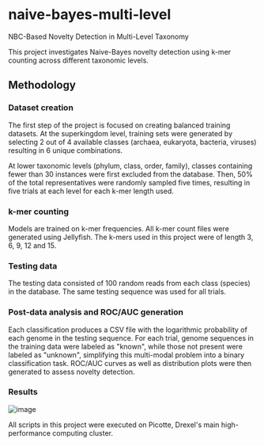 # naive-bayes-multi-level
NBC-Based Novelty Detection in Multi-Level Taxonomy

This project investigates Naive-Bayes novelty detection using k-mer counting across different taxonomic levels. 

## Methodology

### Dataset creation
The first step of the project is focused on creating balanced training datasets. At the superkingdom level, training sets were generated by selecting 2 out of 4 available classes (archaea, eukaryota, bacteria, viruses) resulting in 6 unique combinations.

At lower taxonomic levels (phylum, class, order, family), classes containing fewer than 30 instances were first excluded from the database. Then, 50% of the total representatives were randomly sampled five times, resulting in five trials at each level for each k-mer length used.

### k-mer counting

Models are trained on k-mer frequencies. All k-mer count files were generated using Jellyfish. The k-mers used in this project were of length 3, 6, 9, 12 and 15. 

### Testing data

The testing data consisted of 100 random reads from each class (species) in the database. The same testing sequence was used for all trials.

### Post-data analysis and ROC/AUC generation

Each classification produces a CSV file with the logarithmic probability of each genome in the testing sequence. For each trial, genome sequences in the training data were labeled as "known", while those not present were labeled as "unknown", simplifying this multi-modal problem into a binary classification task. ROC/AUC curves as well as distribution plots were then generated to assess novelty detection.

### Results

![image](https://github.com/user-attachments/assets/98a202df-0f19-4c51-bc3d-6caf2c0ac131)

All scripts in this project were executed on Picotte, Drexel's main high-performance computing cluster.






